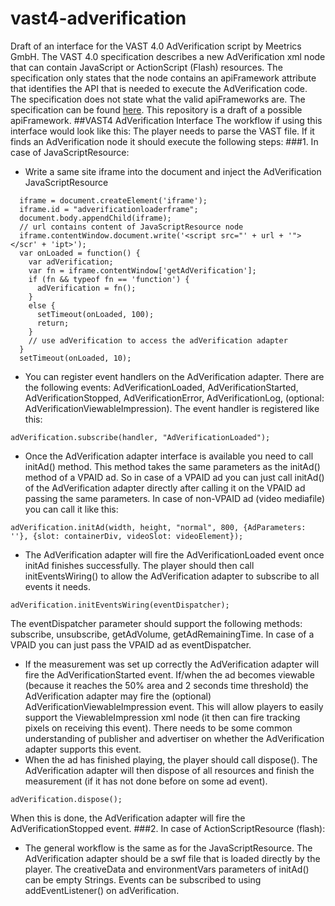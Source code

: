 # vast4-adverification
Draft of an interface for the VAST 4.0 AdVerification script by Meetrics GmbH.
The VAST 4.0 specification describes a new AdVerification xml node that can contain JavaScript or ActionScript (Flash) resources. The specification only states that the node contains an apiFramework attribute that identifies the API that is needed to execute the AdVerification code. The specification does not state what the valid apiFrameworks are. The specification can be found [here](http://www.iab.com/wp-content/uploads/2016/04/VAST4.0_Updated_April_2016.pdf).
This repository is a draft of a possible apiFramework.
##VAST4 AdVerification Interface
The workflow if using this interface would look like this:
The player needs to parse the VAST file. If it finds an AdVerification node it should execute the following steps:
###1. In case of JavaScriptResource:
- Write a same site iframe into the document and inject the AdVerification JavaScriptResource
```
  iframe = document.createElement('iframe');
  iframe.id = "adverificationloaderframe";
  document.body.appendChild(iframe);
  // url contains content of JavaScriptResource node
  iframe.contentWindow.document.write('<script src="' + url + '"></scr' + 'ipt>');
  var onLoaded = function() {
    var adVerification;
    var fn = iframe.contentWindow['getAdVerification'];
    if (fn && typeof fn == 'function') {
      adVerification = fn();
    }
    else {
      setTimeout(onLoaded, 100);
      return;
    }
    // use adVerification to access the adVerification adapter
  }
  setTimeout(onLoaded, 10);
```
- You can register event handlers on the AdVerification adapter. There are the following events: AdVerificationLoaded, AdVerificationStarted, AdVerificationStopped, AdVerificationError, AdVerificationLog, (optional: AdVerificationViewableImpression). The event handler is registered like this:
```
adVerification.subscribe(handler, "AdVerificationLoaded");
```
- Once the AdVerification adapter interface is available you need to call initAd() method. This method takes the same parameters as the initAd() method of a VPAID ad. So in case of a VPAID ad you can just call initAd() of the AdVerification adapter directly after calling it on the VPAID ad passing the same parameters. In case of non-VPAID ad (video mediafile) you can call it like this:
```
adVerification.initAd(width, height, "normal", 800, {AdParameters: ''}, {slot: containerDiv, videoSlot: videoElement});
```
- The AdVerification adapter will fire the AdVerificationLoaded event once initAd finishes successfully. The player should then call initEventsWiring() to allow the AdVerification adapter to subscribe to all events it needs.
```
adVerification.initEventsWiring(eventDispatcher);
```
The eventDispatcher parameter should support the following methods: subscribe, unsubscribe, getAdVolume, getAdRemainingTime. In case of a VPAID you can just pass the VPAID ad as eventDispatcher.
- If the measurement was set up correctly the AdVerification adapter will fire the AdVerificationStarted event. If/when the ad becomes viewable (because it reaches the 50% area and 2 seconds time threshold) the AdVerification adapter may fire the (optional) AdVerificationViewableImpression event. This will allow players to easily support the ViewableImpression xml node (it then can fire tracking pixels on receiving this event). There needs to be some common understanding of publisher and advertiser on whether the AdVerification adapter supports this event.
- When the ad has finished playing, the player should call dispose(). The AdVerification adapter will then dispose of all resources and finish the measurement (if it has not done before on some ad event).
```
adVerification.dispose();
```
When this is done, the AdVerification adapter will fire the AdVerificationStopped event.
###2. In case of ActionScriptResource (flash):
- The general workflow is the same as for the JavaScriptResource. The AdVerification adapter should be a swf file that is loaded directly by the player. The creativeData and environmentVars parameters of initAd() can be empty Strings. Events can be subscribed to using addEventListener() on adVerification.
